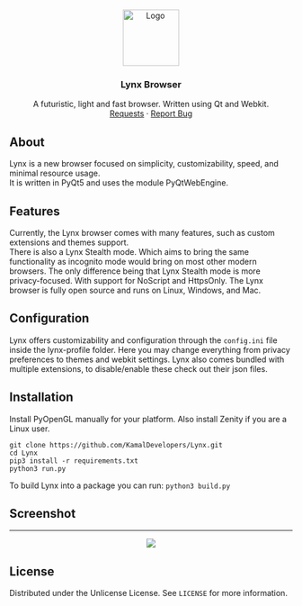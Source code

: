 <br />
<p align="center">
    <img src="https://i.postimg.cc/VNFwYy3r/lynx-logo.png" alt="Logo" width="100" height="100">

  <h3 align="center">Lynx Browser</h3>

  <p align="center">
    A futuristic, light and fast browser. Written using Qt and Webkit.
    <br />
    <a href="https://github.com/KamalDevelopers/Lynx/issues">Requests</a>
    ·
    <a href="https://github.com/KamalDevelopers/Lynx/issues">Report Bug</a>
  </p>
</p>

## About

Lynx is a new browser focused on simplicity, customizability, speed, and minimal resource usage. <br>
It is written in PyQt5 and uses the module PyQtWebEngine.

## Features

Currently, the Lynx browser comes with many features, such as custom extensions and themes support. <br>
There is also a Lynx Stealth mode. Which aims to bring the same functionality as incognito mode would bring on most other modern browsers. The only difference being that Lynx Stealth mode is more privacy-focused. With support for NoScript and HttpsOnly. The Lynx browser is fully open source and runs on Linux, Windows, and Mac.

## Configuration

Lynx offers customizability and configuration through the `config.ini` file inside the lynx-profile folder.
Here you may change everything from privacy preferences to themes and webkit settings.
Lynx also comes bundled with multiple extensions, to disable/enable these check out their json files.

## Installation

Install PyOpenGL manually for your platform. Also install Zenity if you are a Linux user.
```
git clone https://github.com/KamalDevelopers/Lynx.git
cd Lynx
pip3 install -r requirements.txt
python3 run.py
```

To build Lynx into a package you can run:
`python3 build.py`

## Screenshot
***
<p align="center">
  <img src="https://i.postimg.cc/4xPDJ1gZ/screenshot.png">
</p>


## License

Distributed under the Unlicense License. See `LICENSE` for more information.

